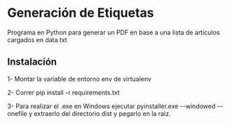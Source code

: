 # Generación de Etiquetas
Programa en Python para generar un PDF en base a una lista de articulos cargados en data.txt

## Instalación
  1- Montar la variable de entorno env de virtualenv

  2- Correr pip install -r requirements.txt

  3- Para realizar el .exe en Windows ejecutar pyinstaller.exe --windowed --onefile y extraerlo del directorio dist y pegarlo en la raiz.
  